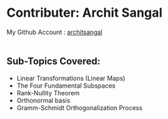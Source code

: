 # Contributer: Archit Sangal
My Github Account : <a href="https://github.com/architsangal">architsangal</a>
<br/></br>

## Sub-Topics Covered:
+ Linear Transformations (Linear Maps)
+ The Four Fundamental Subspaces
+ Rank-Nullity Theorem
+ Orthonormal basis
+ Gramm-Schmidt Orthogonalization Process